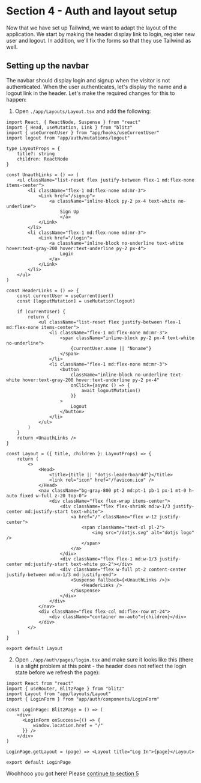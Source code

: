 # Section 4 - Auth and layout setup
Now that we have set up Tailwind, we want to adapt the layout of the application. We start by making the header display link to login, register new user and logout. In addition, we'll fix the forms so that they use Tailwind as well.

## Setting up the navbar
The navbar should display login and signup when the visitor is not authenticated. When the user authenticates, let's display the name and a logout link in the header. 
Let's make the required changes for this to happen:
1) Open `./app/Layouts/Layout.tsx` and add the following:
```tsx
import React, { ReactNode, Suspense } from "react"
import { Head, useMutation, Link } from "blitz"
import { useCurrentUser } from "app/hooks/useCurrentUser"
import logout from "app/auth/mutations/logout"

type LayoutProps = {
	title?: string
	children: ReactNode
}

const UnauthLinks = () => (
	<ul className="list-reset flex justify-between flex-1 md:flex-none items-center">
		<li className="flex-1 md:flex-none md:mr-3">
			<Link href="/signup">
				<a className="inline-block py-2 px-4 text-white no-underline">
					Sign Up
					</a>
			</Link>
		</li>
		<li className="flex-1 md:flex-none md:mr-3">
			<Link href="/login">
				<a className="inline-block no-underline text-white hover:text-gray-200 hover:text-underline py-2 px-4">
					Login
				</a>
			</Link>
		</li>
	</ul>
)

const HeaderLinks = () => {
	const currentUser = useCurrentUser()
	const [logoutMutation] = useMutation(logout)

	if (currentUser) {
		return (
			<ul className="list-reset flex justify-between flex-1 md:flex-none items-center">
				<li className="flex-1 md:flex-none md:mr-3">
					<span className="inline-block py-2 px-4 text-white no-underline">
						{currentUser.name || "Noname"}
					</span>
				</li>
				<li className="flex-1 md:flex-none md:mr-3">
					<button
						className="inline-block no-underline text-white hover:text-gray-200 hover:text-underline py-2 px-4"
						onClick={async () => {
							await logoutMutation()
						}}
					>
						Logout
					</button>
				</li>
			</ul>
		)
	}
	return <UnauthLinks />
}

const Layout = ({ title, children }: LayoutProps) => {
	return (
		<>
			<Head>
				<title>{title || "dotjs-leaderboardd"}</title>
				<link rel="icon" href="/favicon.ico" />
			</Head>
			<nav className="bg-gray-800 pt-2 md:pt-1 pb-1 px-1 mt-0 h-auto fixed w-full z-20 top-0">
				<div className="flex flex-wrap items-center">
					<div className="flex flex-shrink md:w-1/3 justify-center md:justify-start text-white">
						<a href="/" className="flex w-12 justify-center">
							<span className="text-xl pl-2">
								<img src="/dotjs.svg" alt="dotjs logo" />
							</span>
						</a>
					</div>
					<div className="flex flex-1 md:w-1/3 justify-center md:justify-start text-white px-2"></div>
					<div className="flex w-full pt-2 content-center justify-between md:w-1/3 md:justify-end">
						<Suspense fallback={<UnauthLinks />}>
							<HeaderLinks />
						</Suspense>
					</div>
				</div>
			</nav>
			<div className="flex flex-col md:flex-row mt-24">
				<div className="container mx-auto">{children}</div>
			</div>
		</>
	)
}

export default Layout
```

2) Open `./app/auth/pages/login.tsx` and make sure it looks like this (there is a slight problem at this point - the header does not reflect the login state before we refresh the page):
```tsx
import React from "react"
import { useRouter, BlitzPage } from "blitz"
import Layout from "app/layouts/Layout"
import { LoginForm } from "app/auth/components/LoginForm"

const LoginPage: BlitzPage = () => (
    <div>
      <LoginForm onSuccess={() => {
		  window.location.href = "/"
	  }} />
    </div>
)

LoginPage.getLayout = (page) => <Layout title="Log In">{page}</Layout>

export default LoginPage
``` 

Woohhooo you got here! Please [continue to section 5](../five)
